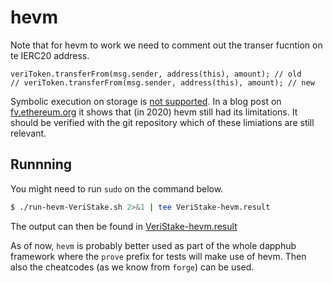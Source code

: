 # hevm

Note that for hevm to work we need to comment out the transer fucntion on te IERC20 address.

```solidity
veriToken.transferFrom(msg.sender, address(this), amount); // old
// veriToken.transferFrom(msg.sender, address(this), amount); // new
```

Symbolic execution on storage is [not supported](https://github.com/dapphub/dapptools/tree/master/src/hevm#hevm-symbolic). In a blog post on [fv.ethereum.org](https://fv.ethereum.org/2020/07/28/symbolic-hevm-release/#limitations) it shows that (in 2020) hevm still had its limitations. It should be verified with the git repository which of these limiations are still relevant.

## Runnning

You might need to run `sudo` on the command below.

```bash
$ ./run-hevm-VeriStake.sh 2>&1 | tee VeriStake-hevm.result
```

The output can then be found in [VeriStake-hevm.result](./VeriStake-hevm.result)

As of now, `hevm` is probably better used as part of the whole dapphub framework where the `prove` prefix for tests will make use of hevm. Then also the cheatcodes (as we know from `forge`) can be  used. 
